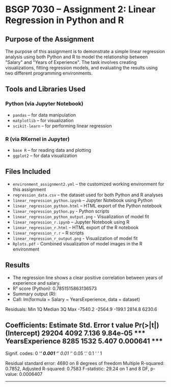 # BSGP 7030 – Assignment 2: Linear Regression in Python and R

## Purpose of the Assignment

The purpose of this assignment is to demonstrate a simple linear regression analysis using both Python and R to model the relationship between "Salary" and "Years of Experience". The task involves creating visualizations, fitting regression models, and evaluating the results using two different programming environments.


## Tools and Libraries Used

### Python (via Jupyter Notebook)
- `pandas` – for data manipulation
- `matplotlib` – for visualization
- `scikit-learn` – for performing linear regression

### R (via RKernel in Jupyter)
- `base R` – for reading data and plotting
- `ggplot2` – for data visualization


## Files Included
- `environment_assignment2.yml` – the customized working environment for this assignment
- `regression_data.csv` – the dataset used for both Python and R analyses
- `linear_regression_python.ipynb` – Jupyter Notebook using Python
- `linear_regression_python.html` – HTML export of the Python notebook
- `linear_regression_python.py` - Python scripts
- `linear_regression_python_output.png` - Visualization of model fit
- `linear_regression_r.ipynb` – Jupyter Notebook using R
- `linear_regression_r.html` – HTML export of the R notebook
- `linear_regression_r.r` – R scripts
- `linear_regression_r_output.png` - Visualization of model fit
- `Rplots.pdf` - Combined visualization of model images in the R environment


## Results 
- The regression line shows a clear positive correlation between years of experience and salary.
- R² score (Python): 0.7851515863136573
- Summary output (R):
- Call:
lm(formula = Salary ~ YearsExperience, data = dataset)

Residuals:
    Min      1Q  Median      3Q     Max 
-7540.2 -2564.9  -199.1  2814.8  6230.6 

Coefficients:
                Estimate Std. Error t value Pr(>|t|)    
(Intercept)        29204       4092   7.136 9.84e-05 ***
YearsExperience     8285       1532   5.407 0.000641 ***
---
Signif. codes:  0 ‘***’ 0.001 ‘**’ 0.01 ‘*’ 0.05 ‘.’ 0.1 ‘ ’ 1

Residual standard error: 4680 on 8 degrees of freedom
Multiple R-squared:  0.7852,	Adjusted R-squared:  0.7583 
F-statistic: 29.24 on 1 and 8 DF,  p-value: 0.0006407


---
